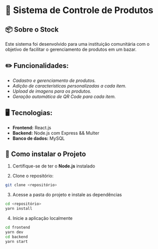 # 📌 Sistema de Controle de Produtos

## 📦 Sobre o Stock
Este sistema foi desenvolvido para uma instituição comunitária com o objetivo de facilitar o gerenciamento de produtos em um bazar.

## ✏️ Funcionalidades:
- *Cadastro e gerenciamento de produtos.*
- *Adição de características personalizadas a cada item.*
- *Upload de imagens para os produtos.*
- *Geração automática de QR Code para cada item.*

## 🖥️ Tecnologias:
- **Frontend:** React.js
- **Backend:** Node.js com Express && Multer
- **Banco de dados:** MySQL

## 🚀 Como instalar o Projeto

1. Certifique-se de ter o **Node.js** instalado

2. Clone o repositório:
```bash
git clone <repositório>
```
3. Acesse a pasta do projeto e instale as dependências
```bash
cd <repositório>
yarn install
```
4. Inicie a aplicação localmente
```bash
cd frontend
yarn dev
cd backend
yarn start
```